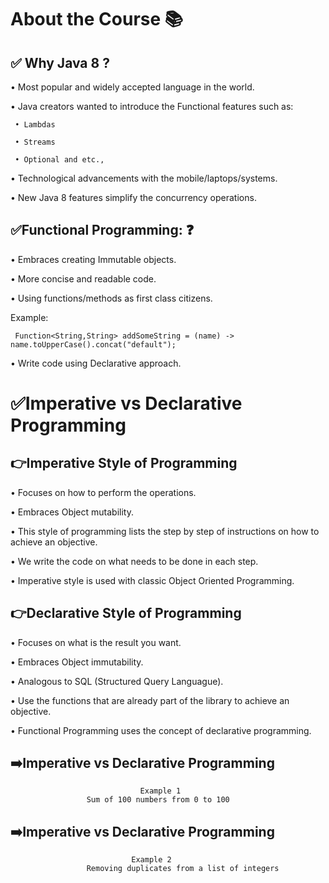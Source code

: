 About the Course 📚
================

✅ Why Java 8 ?
----------------

• Most popular and widely accepted language in the world.

• Java creators wanted to introduce the Functional features such as:

     • Lambdas

     • Streams

     • Optional and etc.,

• Technological advancements with the mobile/laptops/systems.

• New Java 8 features simplify the concurrency operations.

✅Functional Programming: ❓
-------------------------
• Embraces creating Immutable objects.

• More concise and readable code.

• Using functions/methods as first class citizens.

Example:

     Function<String,String> addSomeString = (name) -> name.toUpperCase().concat("default");

• Write code using Declarative approach.

 ✅Imperative vs Declarative Programming
  =====================================

👉Imperative Style of Programming
-------------------------------

• Focuses on how to perform the operations.

• Embraces Object mutability.

• This style of programming lists the step by step of instructions on how to achieve an objective.

• We write the code on what needs to be done in each step.

• Imperative style is used with classic Object Oriented Programming.

👉Declarative Style of Programming
--------------------------------

• Focuses on what is the result you want.

• Embraces Object immutability.

• Analogous to SQL (Structured Query Languague).

• Use the functions that are already part of the library to achieve an objective.

• Functional Programming uses the concept of declarative programming.

➡️Imperative vs Declarative Programming
--------------------------------------

                                 Example 1
                     Sum of 100 numbers from 0 to 100

➡️Imperative vs Declarative Programming
-------------------------------------

                               Example 2
                     Removing duplicates from a list of integers
                     


